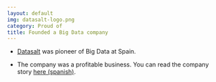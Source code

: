 ```yaml
---
layout: default
img: datasalt-logo.png
category: Proud of
title: Founded a Big Data company
---
```


* [Datasalt](http://www.datasalt.com/) was pioneer of Big Data at Spain. 

* The company was a profitable business. 
You can read the company story [here (spanish)](https://medium.com/iv%C3%A1n-de-prado-alonso/lecciones-aprendidas-montando-y-cerrando-mi-startup-de-big-data-afd6d42c0f8d).  